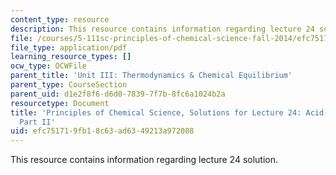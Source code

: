 ```yaml
---
content_type: resource
description: This resource contains information regarding lecture 24 solution.
file: /courses/5-111sc-principles-of-chemical-science-fall-2014/efc751719fb18c63ad6349213a972088_MIT5_111F14_Lec24Soln.pdf
file_type: application/pdf
learning_resource_types: []
ocw_type: OCWFile
parent_title: 'Unit III: Thermodynamics & Chemical Equilibrium'
parent_type: CourseSection
parent_uid: d1e2f8f6-d6d0-7839-7f7b-8fc6a1024b2a
resourcetype: Document
title: 'Principles of Chemical Science, Solutions for Lecture 24: Acid-Base Titrations
  Part II'
uid: efc75171-9fb1-8c63-ad63-49213a972088
---
```

This resource contains information regarding lecture 24 solution.

